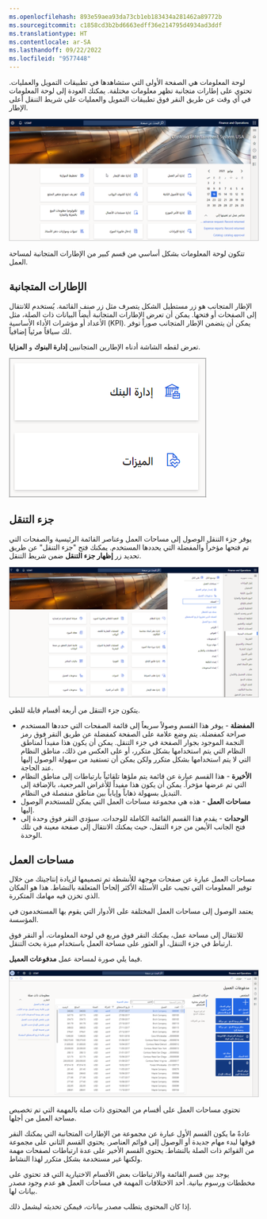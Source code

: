 ```yaml
---
ms.openlocfilehash: 893e59aea93da73cb1eb183434a281462a89772b
ms.sourcegitcommit: c1858cd3b2bd6663edff36e214795d4934ad3ddf
ms.translationtype: HT
ms.contentlocale: ar-SA
ms.lasthandoff: 09/22/2022
ms.locfileid: "9577448"
---
```

لوحة المعلومات هي الصفحة الأولى التي ستشاهدها في تطبيقات التمويل والعمليات. تحتوي على إطارات متجانبة تظهر معلومات مختلفة. يمكنك العودة إلى لوحة المعلومات في أي وقت عن طريق النقر فوق تطبيقات التمويل والعمليات على شريط التنقل أعلى الإطار.

[![لقطة شاشة للوحة المعلومات الرئيسية لتطبيقات Finance and Operation.](../media/main-dashboard-1.png)](../media/main-dashboard-1.png#lightbox)

تتكون لوحة المعلومات بشكل أساسي من قسم كبير من الإطارات المتجانبة لمساحة العمل. 

## <a name="tiles"></a>ال‏‫إطارات المتجانبة‬

الإطار المتجانب هو زر مستطيل الشكل يتصرف مثل زر صنف القائمة. يُستخدم للانتقال إلى الصفحات أو فتحها. يمكن أن تعرض الإطارات المتجانبة أيضاً البيانات ذات الصلة، مثل الأعداد أو مؤشرات الأداء الأساسية (KPI). يمكن أن يتضمن الإطار المتجانب صوراً توفر لك سياقاً مرئياً إضافياً.

تعرض لقطه الشاشة أدناه الإطارين المتجانبين **إدارة البنوك** و **المزايا**.

![لقطة شاشة للإطارين المتجانبين إدارة البنك والمزايا.](../media/tile.png)

## <a name="navigation-pane"></a>جزء التنقل

يوفر جزء التنقل الوصول إلى مساحات العمل وعناصر القائمة الرئيسية والصفحات التي تم فتحها مؤخراً والمفضلة التي يحددها المستخدم. يمكنك فتح "جزء التنقل" عن طريق تحديد زر **إظهار جزء التنقل** ضمن شريط التنقل. 
 
[![لقطة شاشة لقائمة حسابات المقبوضات.](../media/ar-customers.png)](../media/ar-customers.png#lightbox)

يتكون جزء التنقل من أربعة أقسام قابلة للطي.
 
- **المفضلة** - يوفر هذا القسم وصولاً سريعاً إلى قائمة الصفحات التي حددها المستخدم صراحة كمفضلة. يتم وضع علامة على الصفحة كمفضلة عن طريق النقر فوق رمز النجمة الموجود بجوار الصفحة في جزء التنقل. يمكن أن يكون هذا مفيداً لمناطق النظام التي يتم استخدامها بشكل متكرر، أو على العكس من ذلك، مناطق النظام التي لا يتم استخدامها بشكل متكرر ولكن يمكن أن تستفيد من سهولة الوصول إليها عند الحاجة.
- **الأخيرة** - هذا القسم عبارة عن قائمة يتم ملؤها تلقائياً بارتباطات إلى مناطق النظام التي تم عرضها مؤخراً. يمكن أن يكون هذا مفيداً للأغراض المرجعية، بالإضافة إلى التبديل بسهولة ذهاباً وإياباً بين مناطق منفصلة في النظام. 
- **مساحات العمل** - هذه هي مجموعة مساحات العمل التي يمكن للمستخدم الوصول إليها. 
- **الوحدات** - يقدم هذا القسم القائمة الكاملة للوحدات. سيؤدي النقر فوق وحدة إلى فتح الجانب الأيمن من جزء التنقل، حيث يمكنك الانتقال إلى صفحة معينة في تلك الوحدة. 

## <a name="workspaces"></a>مساحات العمل

مساحات العمل عبارة عن صفحات موجهة للأنشطة تم تصميمها لزيادة إنتاجيتك من خلال توفير المعلومات التي تجيب على الأسئلة الأكثر إلحاحاً المتعلقة بالنشاط. هذا هو المكان الذي تخزن فيه مهامك المتكررة.  

يعتمد الوصول إلى مساحات العمل المختلفة على الأدوار التي يقوم بها المستخدمون في المؤسسة. 

للانتقال إلى مساحة عمل، يمكنك النقر فوق مربع في لوحة المعلومات، أو النقر فوق ارتباط في جزء التنقل، أو العثور على مساحة العمل باستخدام ميزة بحث التنقل.

فيما يلي صورة لمساحة عمل **مدفوعات العميل**.
 
[![لقطة شاشة لنموذج مساحة عمل مدفوعات العميل.](../media/workspace-1.png)](../media/workspace-1.png#lightbox)

تحتوي مساحات العمل على أقسام من المحتوى ذات صلة بالمهمة التي تم تخصيص مساحة العمل من أجلها.
 
عادةً ما يكون القسم الأول عبارة عن مجموعة من الإطارات المتجانبة التي يمكنك النقر فوقها لبدء مهام جديدة أو الوصول إلى قوائم العناصر. يحتوي القسم الثاني على مجموعة من القوائم ذات الصلة بالنشاط. يحتوي القسم الأخير على عدة ارتباطات لصفحات مهمة ولكنها غير مستخدمة بشكل متكرر لهذا النشاط. 

يوجد بين قسم القائمة والارتباطات بعض الأقسام الاختيارية التي قد تحتوي على مخططات ورسوم بيانية. أحد الاختلافات المهمة في مساحات العمل هو عدم وجود مصدر بيانات لها. 

إذا كان المحتوى يتطلب مصدر بيانات، فيمكن تحديثه ليشمل ذلك.